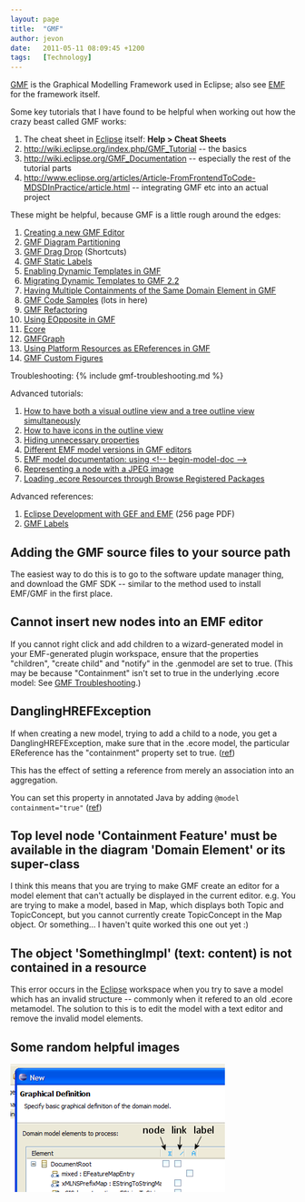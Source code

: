```yaml
---
layout: page
title:  "GMF"
author: jevon
date:   2011-05-11 08:09:45 +1200
tags:   [Technology]
---
```


[GMF](GMF.md) is the Graphical Modelling Framework used in Eclipse; also see [EMF](EMF.md) for the framework itself.

Some key tutorials that I have found to be helpful when working out how the crazy beast called GMF works:
1. The cheat sheet in [Eclipse](Eclipse.md) itself: **Help > Cheat Sheets**
1. http://wiki.eclipse.org/index.php/GMF_Tutorial -- the basics
1. http://wiki.eclipse.org/GMF_Documentation -- especially the rest of the tutorial parts
1. http://www.eclipse.org/articles/Article-FromFrontendToCode-MDSDInPractice/article.html -- integrating GMF etc into an actual project

These might be helpful, because GMF is a little rough around the edges:
1. [Creating a new GMF Editor](Creating_a_new_GMF_Editor.md)
1. [GMF Diagram Partitioning](GMF_Diagram_Partitioning.md)
1. [GMF Drag Drop](GMF_Drag_Drop.md) (Shortcuts)
1. [GMF Static Labels](GMF_Static_Labels.md)
1. [Enabling Dynamic Templates in GMF](Enabling_Dynamic_Templates_in_GMF.md)
1. [Migrating Dynamic Templates to GMF 2.2](Migrating_Dynamic_Templates_to_GMF_2.2.md)
1. [Having Multiple Containments of the Same Domain Element in GMF](Having_Multiple_Containments_of_the_Same_Domain_Element_in_GMF.md)
1. [GMF Code Samples](GMF_Code_Samples.md) (lots in here)
1. [GMF Refactoring](GMF_Refactoring.md)
1. [Using EOpposite in GMF](Using_EOpposite_in_GMF.md)
1. [Ecore](Ecore.md)
1. [GMFGraph](GMFGraph.md)
1. [Using Platform Resources as EReferences in GMF](Using_Platform_Resources_as_EReferences_in_GMF.md)
1. [GMF Custom Figures](GMF_Custom_Figures.md)

Troubleshooting:
{% include gmf-troubleshooting.md %}

Advanced tutorials:
1. <a href="http://dev.eclipse.org/newslists/news.eclipse.modeling.gmf/msg02849.html">How to have both a visual outline view and a tree outline view simultaneously</a>
1. <a href="http://dev.eclipse.org/newslists/news.eclipse.modeling.gmf/msg00341.html">How to have icons in the outline view</a>
1. <a href="http://dev.eclipse.org/newslists/news.eclipse.modeling.gmf/msg15217.html">Hiding unnecessary properties</a>
1. <a href="http://dev.eclipse.org/newslists/news.eclipse.modeling.gmf/msg12453.html">Different EMF model versions in GMF editors</a>
1. <a href="http://dev.eclipse.org/newslists/news.eclipse.tools.emf/msg19591.html">EMF model documentation: using &lt;!-- begin-model-doc --&gt;</a>
1. <a href="http://dev.eclipse.org/newslists/news.eclipse.modeling.gmf/msg15911.html">Representing a node with a JPEG image</a>
1. <a href="http://www.eclipse.org/forums/index.php/m/669505/">Loading .ecore Resources through Browse Registered Packages</a>

Advanced references:
1. <a href="http://publib-b.boulder.ibm.com/Redbooks.nsf/RedbookAbstracts/sg246302.html">Eclipse Development with GEF and EMF</a> (256 page PDF)
1. <a href="http://wiki.eclipse.org/GMF_Labels">GMF Labels</a>

## Adding the GMF source files to your source path
The easiest way to do this is to go to the software update manager thing, and download the GMF SDK -- similar to the method used to install EMF/GMF in the first place.

## Cannot insert new nodes into an EMF editor
If you cannot right click and add children to a wizard-generated model in your EMF-generated plugin workspace, ensure that the properties "children", "create child" and "notify" in the .genmodel are set to true. (This may be because "Containment" isn't set to true in the underlying .ecore model: See [GMF Troubleshooting](gmf-troubleshooting.md).)

## DanglingHREFException
If when creating a new model, trying to add a child to a node, you get a DanglingHREFException, make sure that in the .ecore model, the particular EReference has the "containment" property set to true. (<a href="http://dev.eclipse.org/newslists/news.eclipse.tools.emf/msg18498.html">ref</a>)

This has the effect of setting a reference from merely an association into an aggregation.

You can set this property in annotated Java by adding
`@model containment="true"`
(<a href="http://www.persiflage-n-piffle.com/blog/2007/04/emf-containment-behaviour/">ref</a>)

## Top level node 'Containment Feature' must be available in the diagram 'Domain Element' or its super-class
I think this means that you are trying to make GMF create an editor for a model element that can't actually be displayed in the current editor. e.g. You are trying to make a model, based in Map, which displays both Topic and TopicConcept, but you cannot currently create TopicConcept in the Map object. Or something... I haven't quite worked this one out yet :)

## The object 'SomethingImpl' (text: content) is not contained in a resource
This error occurs in the [Eclipse](Eclipse.md) workspace when you try to save a model which has an invalid structure -- commonly when it refered to an old .ecore metamodel. The solution to this is to edit the model with a text editor and remove the invalid model elements.

## Some random helpful images
<img src="/img/emf-graphical-definition.png">

